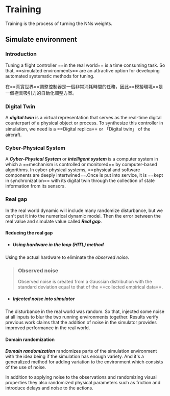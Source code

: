 # Training
Training is the process of turning the NNs weights.

## Simulate environment
### Introduction
Tuning a flight controller ==in the real world== is a time consuming task. So that, ==simulated environments== are an attractive option for developing automated systematic methods for tuning.

在==真實世界==調整控制器是一個非常消耗時間的任務，因此==模擬環境==是一個極具吸引力的自動化調整方案。

### Digital Twin
A ***digital twin*** is a virtual representation that serves as the real-time digital counterpart of a physical object or process. To synthesize this controller in simulation, we need is a ==Digital replica== or 「Digital twin」 of the aircraft.

### Cyber-Physical System
A ***Cyber-Physical System*** or ***intelligent system*** is a computer system in which a ==mechanism is controlled or monitored== by computer-based algorithms. In cyber-physical systems, ==physical and software components are deeply intertwined==.Once is put into service, it is ==kept in synchronization== with its digital twin through the collection of state information from its sensors.

### Real gap
In the real world dynamic will include many randomize disturbance, but we can't put it into the numerical dynamic model. Then the error between the real value and simulate value called ***Real gap***.

#### Reducing the real gap
- ##### Using hardware in the loop (HITL) method
Using the actual hardware to eliminate the *observed noise*.
> ### Observed noise
> Observed noise is created from a Gaussian distribution with the standard deviation equal to that of the ==collected empirical data==.

- ##### Injected noise into simulator
The disturbance in the real world was random. So that, injected some noise at all inputs to blur the two running environments together. Results verify previous work claims that the addition of noise in the simulator provides improved performance in the real world.

#### Domain randomization
***Domain randomization*** randomizes parts of the simulation environment with the idea being if the simulation has enough variety. And it's a generalized method for adding variation to the environment which consists of the use of noise. 

In addition to applying noise to the observations and randomizing visual properties they also randomized physical parameters such as friction and introduce delays and noise to the actions.

